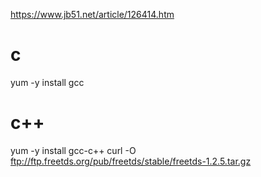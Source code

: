 https://www.jb51.net/article/126414.htm


# c
yum -y install gcc
# c++
yum -y install gcc-c++
curl -O ftp://ftp.freetds.org/pub/freetds/stable/freetds-1.2.5.tar.gz